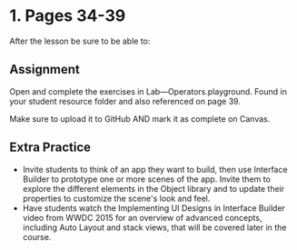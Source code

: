 #  1.  Pages 34-39 #

After the lesson be sure to be able to:


## Assignment ##

Open and complete the exercises in Lab—Operators.playground. Found in your student resource folder and also referenced on page 39.

Make sure to upload it to GitHub AND mark it as complete on Canvas.

## Extra Practice ##

- Invite students to think of an app they want to build, then use Interface Builder to prototype one or more scenes of the app. Invite them to explore the different elements in the Object library and to update their properties to customize the scene's look and feel.
- Have students watch the Implementing UI Designs in Interface Builder video from WWDC 2015 for an overview of advanced concepts, including Auto Layout and stack views, that will be covered later in the course.

